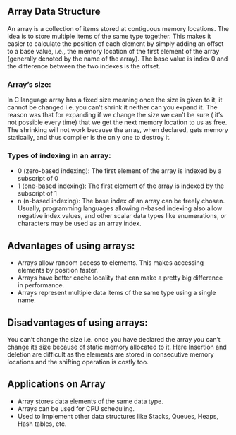 ## Array Data Structure

An array is a collection of items stored at contiguous memory locations. The idea is to store multiple items of the same type together. This makes it easier to calculate the position of each element by simply adding an offset to a base value, i.e., the memory location of the first element of the array (generally denoted by the name of the array). The base value is index 0 and the difference between the two indexes is the offset.

### Array’s size:

In C language array has a fixed size meaning once the size is given to it, it cannot be changed i.e. you can’t shrink it neither can you expand it. The reason was that for expanding if we change the size we can’t be sure ( it’s not possible every time) that we get the next memory location to us as free. The shrinking will not work because the array, when declared, gets memory statically, and thus compiler is the only one to destroy it.
 
### Types of indexing in an array: 

- 0 (zero-based indexing): The first element of the array is indexed by a subscript of 0
- 1 (one-based indexing): The first element of the array is indexed by the subscript of 1
- n (n-based indexing): The base index of an array can be freely chosen. Usually, programming languages allowing n-based indexing also allow negative index values, and other scalar data types like enumerations, or characters may be used as an array index.

## Advantages of using arrays: 

- Arrays allow random access to elements. This makes accessing elements by position faster.
- Arrays have better cache locality that can make a pretty big difference in performance.
- Arrays represent multiple data items of the same type using a single name.

## Disadvantages of using arrays: 
You can’t change the size i.e. once you have declared the array you can’t change its size because of static memory allocated to it. Here Insertion and deletion are difficult as the elements are stored in consecutive memory locations and the shifting operation is costly too.

## Applications on Array

- Array stores data elements of the same data type.
- Arrays can be used for CPU scheduling.
- Used to Implement other data structures like Stacks, Queues, Heaps, Hash tables, etc.
